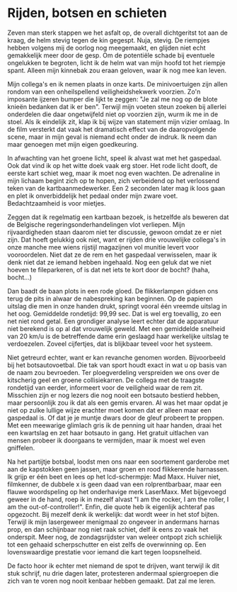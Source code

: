 # Rijden, botsen en schieten

Zeven man sterk stappen we het asfalt op, de overall dichtgeritst tot aan de kraag, de helm stevig tegen de kin gegespt. Nuja, stevig. De riempjes hebben volgens mij de oorlog nog meegemaakt, en glijden niet echt gemakkelijk meer door de gesp. Om de potentiële schade bij eventuele ongelukken te begroten, licht ik de helm wat van mijn hoofd tot het riempje spant. Alleen mijn kinnebak zou eraan geloven, waar ik nog mee kan leven.

Mijn collega's en ik nemen plaats in onze karts. De minivoertuigen zijn allen rondom van een onheilspellend veiligheidshekwerk voorzien. Zo'n imposante ijzeren bumper die lijkt te zeggen: "Je zal me nog op de blote knieën bedanken dat ik er ben". Terwijl mijn voeten steun zoeken bij allerlei onderdelen die daar ongetwijfeld niet op voorzien zijn, wurm ik me in de stoel. Als ik eindelijk zit, klap ik bij wijze van statement mijn vizier omlaag. In de film versterkt dat vaak het dramatisch effect van de daaropvolgende scene, maar in mijn geval is niemand echt onder de indruk. Ik neem dan maar genoegen met mijn eigen goedkeuring.

In afwachting van het groene licht, speel ik alvast wat met het gaspedaal. Ook dat vind ik op het witte doek vaak erg stoer. Het rode licht dooft, de eerste kart schiet weg, maar ik moet nog even wachten. De adrenaline in mijn lichaam begint zich op te hopen, zich verbeidend op het verlossend teken van de kartbaanmedewerker. Een 2 seconden later mag ik loos gaan en plet ik onverbiddelijk het pedaal onder mijn zware voet. Bedachtzaamheid is voor mietjes.

Zeggen dat ik regelmatig een kartbaan bezoek, is hetzelfde als beweren dat de Belgische regeringsonderhandelingen vlot verliepen. Mijn rijvaardigheden staan daarom niet ter discussie, gewoon omdat ze er niet zijn. Dat hoeft gelukkig ook niet, want er rijden drie vrouwelijke collega's in onze manche mee wiens rijstijl magazijnen vol munitie levert voor vooroordelen. Niet dat ze de rem en het gaspedaal verwisselen, maar ik denk niet dat ze iemand hebben ingehaald. Nog een geluk dat we niet hoeven te fileparkeren, of is dat net iets te kort door de bocht? (haha, bocht...)

Dan baadt de baan plots in een rode gloed. De flikkerlampen gidsen ons terug de pits in alwaar de nabespreking kan beginnen. Op de papieren uitslag die men in onze handen drukt, springt vooral één vreemde uitslag in het oog. Gemiddelde rondetijd: 99,99 sec. Dat is wel erg toevallig, zo een net niet rond getal. Een grondiger analyse leert echter dat de apparatuur niet berekend is op al dat vrouwelijk geweld. Met een gemiddelde snelheid van 20 km/u is de betreffende dame erin geslaagd haar werkelijke uitslag te verdoezelen. Zoveel cijfertjes, dat is blijkbaar teveel voor het systeem.

Niet getreurd echter, want er kan revanche genomen worden. Bijvoorbeeld bij het botsautovoetbal. Die tak van sport houdt exact in wat u op basis van de naam zou bevroeden. Ter ploegverdeling verspreiden we ons over de kitscherig geel en groene collisiekarren. De collega met de traagste rondetijd van eerder, informeert voor de veiligheid waar de rem zit. Misschien zijn er nog lezers die nog nooit een botsauto bestierd hebben, maar persoonlijk zou ik dat als een gemis ervaren. Al was het maar opdat je niet op zulke lullige wijze erachter moet komen dat er alleen maar een gaspedaal is. Of dat je je muntje dwars door de gleuf probeert te proppen. Met een meewarige glimlach gris ik de penning uit haar handen, draai het een kwartslag en zet haar botsauto in gang. Het gratuit uitlachen van mensen probeer ik doorgaans te vermijden, maar ik moest wel even gniffelen.

Na het partijtje botsbal, loodst men ons naar een soortement garderobe met aan de kapstokken geen jassen, maar groen en rood flikkerende harnassen. Ik grijp er één beet en lees op het lcd-schermpje: Mad Maxx. Huiver niet, filmkenner, de dubbele x is geen daad van een rolprentbarbaar, maar een flauwe woordspeling op het onderhavige merk LaserMaxx. Met bijgevoegd geweer in de hand, roep ik in mezelf alvast "I am the rocker, I am the roller, I am the out-of-controller!". Enfin, die quote heb ik eigenlijk achteraf pas opgezocht. Bij mezelf denk ik werkelijk: dat wordt weer in het stof bijten. Terwijl ik mijn lasergeweer menigmaal zo ongeveer in andermans harnas prop, en dan schijnbaar nog niet raak schiet, delf ik eens zo vaak het onderspit. Meer nog, de zondagsrijdster van weleer ontpopt zich schielijk tot een gehaaid scherpschutter en eist zelfs de overwinning op. Een lovenswaardige prestatie voor iemand die kart tegen loopsnelheid.

De facto hoor ik echter met niemand de spot te drijven, want terwijl ik dit stuk schrijf, nu drie dagen later, protesteren andermaal spiergroepen die zich van te voren nog nooit kenbaar hebben gemaakt. Dat zal me leren.